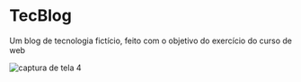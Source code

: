 # TecBlog
Um blog de tecnologia fictício, feito com o objetivo do exercício do curso de web


![captura de tela 4](https://user-images.githubusercontent.com/34260368/45001608-c1757d80-afa4-11e8-8e1a-eb4a5cb17ac4.png)


